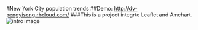 #New York City population trends
##Demo: http://dv-pengyisong.rhcloud.com/
###This is a project integrte Leaflet and Amchart. 
![intro image](https://cloud.githubusercontent.com/assets/8851616/14406986/656045c4-fe86-11e5-92db-21340407c0ed.jpg)



